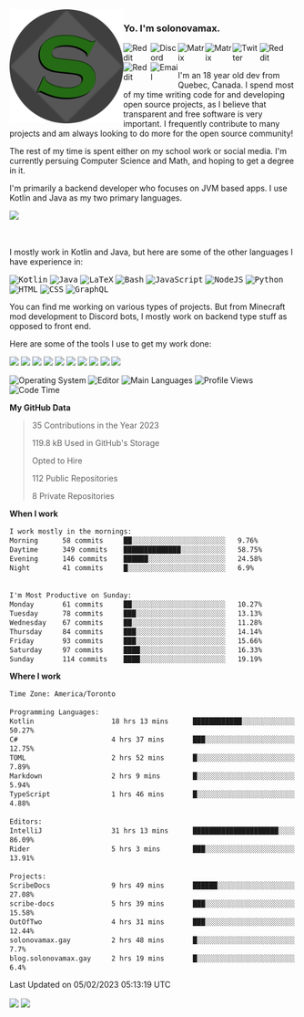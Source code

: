 <img align="left" alt="Avatar" width="200px" src="https://raw.githubusercontent.com/solonovamax/solonovamax/main/solonovamax-circle.png" />

### Yo. I'm solonovamax.

<a href="https://gitlab.com/solonovamax">
    <img align="left" alt="Reddit" width="48px" src="https://img.icons8.com/color/2x/gitlab.png">
</a>

<a href="https://discord.solonovamax.gay">
    <img align="left" alt="Discord" width="48px" src="https://img.icons8.com/color/2x/discord-logo.png">
</a>

<a href="https://matrix.to/#/@solonovamax:matrix.org?#gh-light-mode-only">
    <img align="left" alt="Matrix" width="48px" src="https://img.icons8.com/000000/material/2x/matrix-logo.png">
</a>
<a href="https://matrix.to/#/@solonovamax:matrix.org?#gh-dark-mode-only">
    <img align="left" alt="Matrix" width="48px" src="https://img.icons8.com/FFFFFF/material/2x/matrix-logo.png">
</a>

<a href="https://twitter.com/solonovamax">
    <img align="left" alt="Twitter" width="48px" src="https://img.icons8.com/color/2x/twitter.png">
</a>

<!-- <a href="https://twitch.tv/solonovamax">
    <img align="left" alt="Twitch" width="48px" src="https://img.icons8.com/color/2x/twitch.png">
</a> -->

<a href="https://reddit.com/u/solonovamax">
    <img align="left" alt="Reddit" width="48px" src="https://img.icons8.com/color/2x/reddit.png">
</a>

<a href="https://www.youtube.com/channel/UCTxCeyGu41WfEBT8mXpjHMA">
    <img align="left" alt="Reddit" width="48px" src="https://img.icons8.com/color/2x/youtube.png">
</a>

<a href="mailto:solonovamax@12oclockpoint.com">
    <img align="left" alt="Email" width="48px" src="https://img.icons8.com/fluency/2x/mail.png">
</a>

<!-- <a href="https://open.spotify.com/user/solonovamax">
    <img align="left" alt="Spotify" width="48px" src="https://img.icons8.com/color/2x/spotify.png">
</a> -->

<br/>
<br/>

I'm an 18 year old dev from Quebec, Canada.
I spend most of my time writing code for and developing open source projects, as I believe that transparent and free software is very important.
I frequently contribute to many projects and am always looking to do more for the open source community!

The rest of my time is spent either on my school work or social media. I'm currently persuing Computer Science and Math, and hoping to get a degree in it.

I'm primarily a backend developer who focuses on JVM based apps. I use Kotlin and Java as my two primary languages.


<a href="https://github.com/ryo-ma/github-profile-trophy"><img src="https://github-profile-trophy.vercel.app/?username=solonovamax&margin-w=15&row=1"/></a> 

<br/>

I mostly work in Kotlin and Java, but here are some of the other languages I have experience in:

<kbd><img height="32" alt="Kotlin" src="https://img.icons8.com/color/1x/kotlin.png"></kbd>
<kbd><img height="32" alt="Java" src="https://img.icons8.com/color/1x/java-coffee-cup-logo.png"></kbd>
<kbd><img height="32" alt="LaTeX" src="https://img.icons8.com/color/1x/latex.png"></kbd>
<kbd><img height="32" alt="Bash" src="https://img.icons8.com/color/1x/console.png"></kbd>
<kbd><img height="32" alt="JavaScript" src="https://img.icons8.com/color/1x/javascript.png"></kbd>
<kbd><img height="32" alt="NodeJS" src="https://img.icons8.com/color/1x/nodejs.png"></kbd>
<kbd><img height="32" alt="Python" src="https://img.icons8.com/color/1x/python.png"></kbd>
<kbd><img height="32" alt="HTML" src="https://img.icons8.com/color/1x/html-5.png"></kbd>
<kbd><img height="32" alt="CSS" src="https://img.icons8.com/color/1x/css3.png"></kbd>
<kbd><img height="32" alt="GraphQL" src="https://img.icons8.com/color/1x/graphql.png"></kbd>

You can find me working on various types of projects.
But from Minecraft mod development to Discord bots, I mostly work on backend type stuff as opposed to front end.

Here are some of the tools I use to get my work done:

<kbd><img height="32" src="https://img.icons8.com/color/2x/intellij-idea.png"></kbd>
<kbd><img height="32" src="https://img.icons8.com/color/2x/linux.png"></kbd>
<kbd><img height="32" src="https://img.icons8.com/fluent/2x/console.png"></kbd>
<kbd><img height="32" src="https://img.icons8.com/color/2x/open-source.png"></kbd>
<kbd><img height="32" src="https://img.icons8.com/color/2x/git.png"></kbd>
<kbd><img height="32" src="https://img.icons8.com/color/2x/docker.png"></kbd>
<kbd><img height="32" src="https://img.icons8.com/color/2x/mongodb.png"></kbd>
<kbd><img height="32" src="https://img.icons8.com/color/2x/nginx.png"></kbd>
<a href="?#gh-light-mode-only"><kbd><img height="32" src="https://img.icons8.com/metro/2x/mysql.png"></kbd></a>
<a href="?#gh-dark-mode-only"><kbd><img height="32" src="https://img.icons8.com/FFFFFF/metro/2x/mysql.png"></kbd></a>

![Operating System](https://img.shields.io/badge/OS-Arch%20Linux-informational?style=for-the-badge&logo=Arch%20Linux&logoColor=white&color=007ec6)
![Editor](https://img.shields.io/badge/Editor-IntelliJ%20Idea-informational?style=for-the-badge&logo=IntelliJ%20Idea&logoColor=white&color=007ec6)
![Main Languages](https://img.shields.io/badge/Main%20Languages-Java%20%26%20Kotlin-informational?style=for-the-badge&logo=Java&logoColor=white&color=007ec6)
![Profile Views](https://komarev.com/ghpvc/?username=solonovamax&color=blue&style=for-the-badge)
![Code Time](https://img.shields.io/endpoint?url=https://wakapi.dev/api/compat/shields/v1/solonovamax/interval:all_time&label=Code%20Time&style=for-the-badge&color=blue)

<!--START_SECTION:waka-->
**My GitHub Data**

> 35 Contributions in the Year 2023
> 
> 119.8 kB Used in GitHub's Storage
> 
> Opted to Hire
> 
> 112 Public Repositories
> 
> 8 Private Repositories
> 
**When I work** 

```text
I work mostly in the mornings: 
Morning      58 commits     ██░░░░░░░░░░░░░░░░░░░░░░░   9.76% 
Daytime      349 commits    ██████████████░░░░░░░░░░░   58.75% 
Evening      146 commits    ██████░░░░░░░░░░░░░░░░░░░   24.58% 
Night        41 commits     █░░░░░░░░░░░░░░░░░░░░░░░░   6.9%


I'm Most Productive on Sunday: 
Monday       61 commits     ██░░░░░░░░░░░░░░░░░░░░░░░   10.27% 
Tuesday      78 commits     ███░░░░░░░░░░░░░░░░░░░░░░   13.13% 
Wednesday    67 commits     ██░░░░░░░░░░░░░░░░░░░░░░░   11.28% 
Thursday     84 commits     ███░░░░░░░░░░░░░░░░░░░░░░   14.14% 
Friday       93 commits     ███░░░░░░░░░░░░░░░░░░░░░░   15.66% 
Saturday     97 commits     ████░░░░░░░░░░░░░░░░░░░░░   16.33% 
Sunday       114 commits    ████░░░░░░░░░░░░░░░░░░░░░   19.19%

```


**Where I work** 

```text
Time Zone: America/Toronto

Programming Languages: 
Kotlin                   18 hrs 13 mins      ████████████░░░░░░░░░░░░░   50.27% 
C#                       4 hrs 37 mins       ███░░░░░░░░░░░░░░░░░░░░░░   12.75% 
TOML                     2 hrs 52 mins       █░░░░░░░░░░░░░░░░░░░░░░░░   7.89% 
Markdown                 2 hrs 9 mins        █░░░░░░░░░░░░░░░░░░░░░░░░   5.94% 
TypeScript               1 hrs 46 mins       █░░░░░░░░░░░░░░░░░░░░░░░░   4.88%

Editors: 
IntelliJ                 31 hrs 13 mins      █████████████████████░░░░   86.09% 
Rider                    5 hrs 3 mins        ███░░░░░░░░░░░░░░░░░░░░░░   13.91%

Projects: 
ScribeDocs               9 hrs 49 mins       ██████░░░░░░░░░░░░░░░░░░░   27.08% 
scribe-docs              5 hrs 39 mins       ███░░░░░░░░░░░░░░░░░░░░░░   15.58% 
OutOfTwo                 4 hrs 31 mins       ███░░░░░░░░░░░░░░░░░░░░░░   12.44% 
solonovamax.gay          2 hrs 48 mins       █░░░░░░░░░░░░░░░░░░░░░░░░   7.7% 
blog.solonovamax.gay     2 hrs 19 mins       █░░░░░░░░░░░░░░░░░░░░░░░░   6.4%

```


 Last Updated on 05/02/2023 05:13:19 UTC
<!--END_SECTION:waka-->

<div style="white-space:nowrap;width:100%;position: relative;display: inline-block">
<img align="center" src="https://github-readme-stats.vercel.app/api?username=solonovamax&custom_title=solonovamax%27s%20Github%20Stats&langs_count=5&include_all_commits=true&count_private=true&show_icons=true&theme=github_dark"/>
<img align="center" src="https://github-readme-stats.vercel.app/api/wakatime?api_domain=wakapi.dev&username=solonovamax&range=last_30_days&custom_title=solonovamax%27s+Primary+Languages+%28Last+Month%29&langs_count=10&show_icons=true&theme=github_dark"/>
</div>
